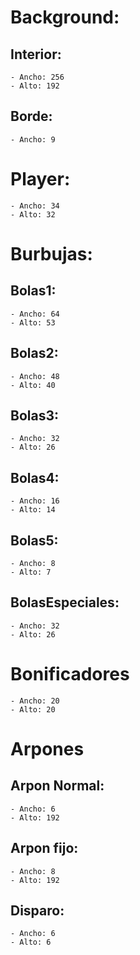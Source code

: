 # Background:
## Interior:
	- Ancho: 256
	- Alto: 192
	
## Borde:
	- Ancho: 9	
  
# Player:
	- Ancho: 34
	- Alto: 32
	
  
# Burbujas:
## Bolas1:
	- Ancho: 64
	- Alto: 53

## Bolas2:
	- Ancho: 48
	- Alto: 40

## Bolas3:
	- Ancho: 32
	- Alto: 26

## Bolas4:
	- Ancho: 16
	- Alto: 14

## Bolas5:
	- Ancho: 8
	- Alto: 7

## BolasEspeciales:
	- Ancho: 32
	- Alto: 26
	
  
# Bonificadores
	- Ancho: 20
	- Alto: 20
	
	
# Arpones
## Arpon Normal:
	- Ancho: 6
	- Alto: 192


## Arpon fijo:
	- Ancho: 8
	- Alto: 192

## Disparo:
	- Ancho: 6
	- Alto: 6
